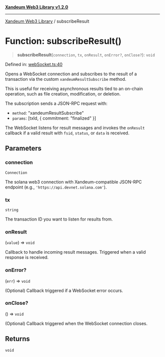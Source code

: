 [**Xandeum Web3 Library v1.2.0**](../README.md)

***

[Xandeum Web3 Library](../globals.md) / subscribeResult

# Function: subscribeResult()

> **subscribeResult**(`connection`, `tx`, `onResult`, `onError?`, `onClose?`): `void`

Defined in: [webSocket.ts:40](https://github.com/Xandeum/test_web3/blob/main/src/webSocket.ts#L40)

Opens a WebSocket connection and subscribes to the result of a transaction
via the custom `xandeumResultSubscribe` method.

This is useful for receiving asynchronous results tied to an on-chain operation,
such as file creation, modification, or deletion.

The subscription sends a JSON-RPC request with:
- `method`: "xandeumResultSubscribe"
- `params`: [txId, { commitment: "finalized" }]

The WebSocket listens for result messages and invokes the `onResult` callback
if a valid result with `fsid`, `status`, or `data` is received.

## Parameters

### connection

`Connection`

The solana web3 connection with Xandeum-compatible JSON-RPC endpoint (e.g., `'https://api.devnet.solana.com'`).

### tx

`string`

The transaction ID you want to listen for results from.

### onResult

(`value`) => `void`

Callback to handle incoming result messages. Triggered when a valid response is received.

### onError?

(`err`) => `void`

(Optional) Callback triggered if a WebSocket error occurs.

### onClose?

() => `void`

(Optional) Callback triggered when the WebSocket connection closes.

## Returns

`void`
